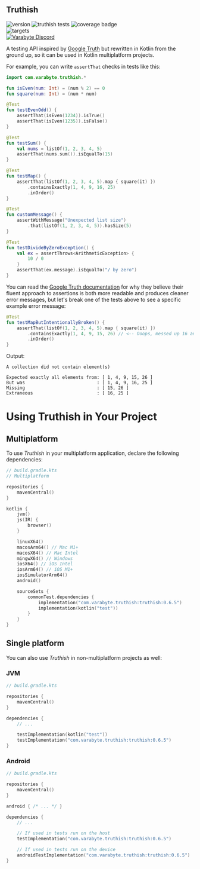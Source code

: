 ## Truthish

![version](https://img.shields.io/badge/version-0.6.5-yellow.svg)
![truthish tests](https://github.com/varabyte/truthish/actions/workflows/gradle-test-all.yml/badge.svg)
![coverage badge](https://img.shields.io/endpoint?url=https://gist.githubusercontent.com/bitspittle/01b6bfe88483946d9f5438f5616d9b9f/raw/truthish-coverage-badge.json)
<br>
![targets](https://img.shields.io/badge/targets-JVM,_JS,_Win,_Linux,_Mac,_Android,_iOS-white.svg)
<br>
<a href="https://discord.gg/bCdxPr7aTV">
  <img alt="Varabyte Discord" src="https://img.shields.io/discord/886036660767305799.svg?label=&logo=discord&logoColor=ffffff&color=7389D8&labelColor=6A7EC2" />
</a>

A testing API inspired by [Google Truth](https://github.com/google/truth) but
rewritten in Kotlin from the ground up, so it can be used in Kotlin
multiplatform projects.

For example, you can write `assertThat` checks in tests like this:

```kotlin
import com.varabyte.truthish.*

fun isEven(num: Int) = (num % 2) == 0
fun square(num: Int) = (num * num)

@Test
fun testEvenOdd() {
    assertThat(isEven(1234)).isTrue()
    assertThat(isEven(1235)).isFalse()
}

@Test
fun testSum() {
    val nums = listOf(1, 2, 3, 4, 5)
    assertThat(nums.sum()).isEqualTo(15)
}

@Test
fun testMap() {
    assertThat(listOf(1, 2, 3, 4, 5).map { square(it) })
        .containsExactly(1, 4, 9, 16, 25)
        .inOrder()
}

@Test
fun customMessage() {
    assertWithMessage("Unexpected list size")
        .that(listOf(1, 2, 3, 4, 5)).hasSize(5)
}

@Test
fun testDivideByZeroException() {
    val ex = assertThrows<ArithmeticException> {
        10 / 0
    }
    assertThat(ex.message).isEqualTo("/ by zero")
}
```

You can read the [Google Truth documentation](https://truth.dev/) for why they
believe their fluent approach to assertions is both more readable and produces
cleaner error messages, but let's break one of the tests above to see a
specific example error message:

```kotlin
@Test
fun testMapButIntentionallyBroken() {
    assertThat(listOf(1, 2, 3, 4, 5).map { square(it) })
        .containsExactly(1, 4, 9, 15, 26) // <-- Ooops, messed up 16 and 25 here
        .inOrder()
}
```

Output:

```text
A collection did not contain element(s)

Expected exactly all elements from: [ 1, 4, 9, 15, 26 ]
But was                           : [ 1, 4, 9, 16, 25 ]
Missing                           : [ 15, 26 ]
Extraneous                        : [ 16, 25 ]
```

# Using Truthish in Your Project

## Multiplatform

To use *Truthish* in your multiplatform application, declare the following dependencies:

```kotlin
// build.gradle.kts
// Multiplatform

repositories {
    mavenCentral()
}

kotlin {
    jvm()
    js(IR) {
        browser()
    }

    linuxX64()
    macosArm64() // Mac M1+
    macosX64() // Mac Intel
    mingwX64() // Windows
    iosX64() // iOS Intel
    iosArm64() // iOS M1+
    iosSimulatorArm64()
    android()

    sourceSets {
        commonTest.dependencies {
            implementation("com.varabyte.truthish:truthish:0.6.5")
            implementation(kotlin("test"))
        }
    }
}
```

## Single platform

You can also use *Truthish* in non-multiplatform projects as well:

### JVM

```kotlin
// build.gradle.kts

repositories {
    mavenCentral()
}

dependencies {
    // ...

    testImplementation(kotlin("test"))
    testImplementation("com.varabyte.truthish:truthish:0.6.5")
}
```

### Android

```kotlin
// build.gradle.kts

repositories {
    mavenCentral()
}

android { /* ... */ }

dependencies {
    // ...

    // If used in tests run on the host
    testImplementation("com.varabyte.truthish:truthish:0.6.5")

    // If used in tests run on the device
    androidTestImplementation("com.varabyte.truthish:truthish:0.6.5")
}
```
